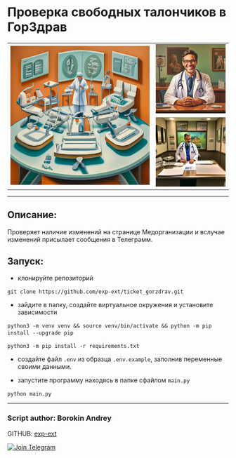 # Проверка свободных талончиков в ГорЗдрав

<table border="0" cellpadding="0" cellspacing="0" align="center">
    <tr>          
        <td rowspan="2">
            <img src="https://github.com/exp-ext/ticket_gorzdrav/blob/main/image/main.jpeg" width="400">
        </td>
        <td>
            <img src="https://github.com/exp-ext/ticket_gorzdrav/blob/main/image/up.jpeg" width="200">
        </td>
    </tr>
     <tr>
        <td>
            <img src="https://github.com/exp-ext/ticket_gorzdrav/blob/main/image/down.jpeg" width="200">
        </td>
    </tr>
</table>

<hr />

## Описание:

Проверяет наличие изменений на странице Медорганизации и вслучае изменений присылает сообщения в Телеграмм.


## Запуск:

- клонируйте репозиторий

```
git clone https://github.com/exp-ext/ticket_gorzdrav.git
```

- зайдите в папку, создайте виртуальное окружения и установите зависимости

```
python3 -m venv venv && source venv/bin/activate && python -m pip install --upgrade pip
```

```
python3 -m pip install -r requirements.txt
```

- создайте файл `.env` из образца `.env.example`, заполнив переменные своими данными.

- запустите программу находясь в папке сфайлом `main.py`

```
python main.py
```

<hr />

### Script author: Borokin Andrey

GITHUB: [exp-ext](https://github.com/exp-ext)

[![Join Telegram](https://img.shields.io/badge/My%20Telegram-Join-blue)](https://t.me/Borokin)
